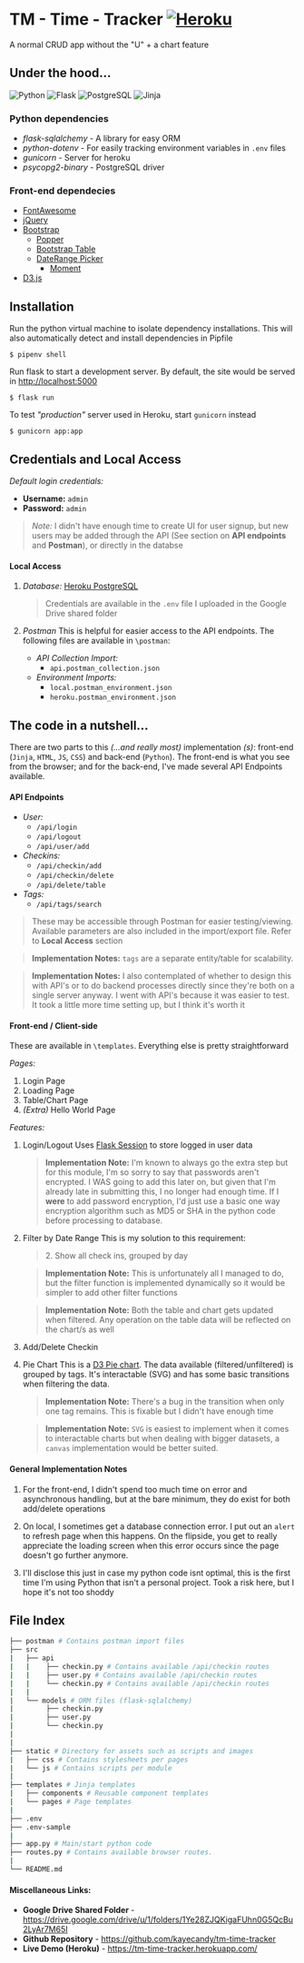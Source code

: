 # TM - Time - Tracker [![Heroku](https://img.shields.io/static/v1?label=Hosted%20on&message=Heroku&color=6567a5&style=for-the-badge&logo=heroku)](https://tm-time-tracker.herokuapp.com/)

A normal CRUD app without the "U" + a chart feature



## Under the hood...
![Python](https://img.shields.io/static/v1?label=Language&message=Python&color=3776AB&style=flat-square&logo=python) ![Flask](https://img.shields.io/static/v1?label=Framework&message=Flask&color=000000&style=flat-square&logo=flask) ![PostgreSQL](https://img.shields.io/static/v1?label=DB&message=postgresql&color=000000&style=flat-square&logo=postgresql) ![Jinja](https://img.shields.io/static/v1?label=Template&message=Jinja&color=B41717&style=flat-square&logo=jinja)

### Python dependencies
- _flask-sqlalchemy_ - A library for easy ORM
- _python-dotenv_ - For easily tracking environment variables in `.env` files
- _gunicorn_ - Server for heroku
- _psycopg2-binary_ - PostgreSQL driver


### Front-end dependecies
* [FontAwesome](https://fontawesome.com/)
* [jQuery](https://jquery.com/)
* [Bootstrap](https://getbootstrap.com/)
    * [Popper](https://popper.js.org/)
    * [Bootstrap Table](https://bootstrap-table.com/)
    * [DateRange Picker](https://www.daterangepicker.com/)
        * [Moment](https://momentjs.com/)
* [D3.js](https://d3js.org/)



## Installation

Run the python virtual machine to isolate dependency installations. This will also automatically detect and install dependencies in Pipfile
```
$ pipenv shell
```

Run flask to start a development server. By default, the site would be served in [http://localhost:5000](http://localhost:5000)

```
$ flask run
```


To test _"production"_ server used in Heroku, start `gunicorn` instead
```
$ gunicorn app:app
```


## Credentials and Local Access

_Default login credentials:_
* **Username:** `admin`
* **Password:** `admin`

> *Note:* I didn't have enough time to create UI for user signup, but new users may be added through the API (See section on **API endpoints** and **Postman**), or directly in the databse


#### Local Access
1. *Database:* [Heroku PostgreSQL](https://devcenter.heroku.com/articles/heroku-postgresql)   
    
    > Credentials are available in the `.env` file I uploaded in the Google Drive shared folder 


2. *Postman*
    This is helpful for easier access to the API endpoints. The following files are available in `\postman`:
    * *API Collection Import:* 
        * `api.postman_collection.json`
    * *Environment Imports:* 
        * `local.postman_environment.json`
        * `heroku.postman_environment.json`




## The code in a nutshell...

There are two parts to this _(...and really most)_ implementation *(s)*: front-end (`Jinja`, `HTML`, `JS`, `CSS`) and back-end (`Python`). The front-end is what you see from the browser; and for the back-end, I've made several API Endpoints available.

#### API Endpoints

* *User:*
    * `/api/login`
    * `/api/logout`
    * `/api/user/add`
* *Checkins:*
    * `/api/checkin/add`
    * `/api/checkin/delete`
    * `/api/delete/table`
* *Tags:*
    * `/api/tags/search`

> These may be accessible through Postman for easier testing/viewing. Available parameters are also included in the import/export file. Refer to **Local Access** section

> **Implementation Notes:** `tags` are a separate entity/table for scalability. 

> **Implementation Notes:** I also contemplated of whether to design this with API's or to  do backend processes directly since they're both on a single server anyway. I went with API's because it was easier to test. It took a little more time setting up, but I think it's worth it


#### Front-end / Client-side
These are available in `\templates`. Everything else is pretty straightforward

*Pages:*
1. Login Page
2. Loading Page
3. Table/Chart Page
4. _(Extra)_ Hello World Page


*Features:*
1. Login/Logout
    Uses [Flask Session](https://flask-session.readthedocs.io/en/latest/) to store logged in user data

    > **Implementation Note:** I'm known to always go the extra step but for this module, I'm so sorry to say that passwords aren't encrypted. I WAS going to add this later on, but given that I'm already late in submitting this, I no longer had enough time. If I **were** to add password encryption, I'd just use a basic one way encryption algorithm such as MD5 or SHA in the python code before processing to database.
    
2. Filter by Date Range
    This is my solution to this requirement:
    > 2\. Show all check ins, grouped by day

    > **Implementation Note:** This is unfortunately all I managed to do, but the filter function is implemented dynamically so it would be simpler to add other filter functions
    
    > **Implementation Note:** Both the table and chart gets updated when filtered. Any operation on the table data will be reflected on the chart/s as well
    
3. Add/Delete Checkin

4. Pie Chart
    This is a [D3 Pie chart](https://observablehq.com/@d3/pie-chart). The data available (filtered/unfiltered) is grouped by tags. It's interactable (SVG) and has some basic transitions when filtering the data.
    
    > **Implementation Note:** There's a bug in the transition when only one tag remains. This is fixable but I didn't have enough time

    > **Implementation Note:** `SVG` is easiest to implement when it comes to interactable charts but when dealing with bigger datasets, a `canvas` implementation would be better suited.
    
    
#### General Implementation Notes
1. For the front-end, I didn't spend too much time on error and asynchronous handling, but at the bare minimum, they do exist for both add/delete operations


2. On local, I sometimes get a database connection error. I put out an `alert` to refresh page when this happens. On the flipside, you get to really appreciate the loading screen when this error occurs since the page doesn't go further anymore.

3. I'll disclose this just in case my python code isnt optimal, this is the first time I'm using Python that isn't a personal project. Took a risk here, but I hope it's not too shoddy


## File Index
```bash
├── postman # Contains postman import files
├── src
|   ├── api
|   |    ├── checkin.py # Contains available /api/checkin routes
|   |    ├── user.py # Contains available /api/checkin routes
|   |    └── checkin.py # Contains available /api/checkin routes
|   |
|   └── models # ORM files (flask-sqlalchemy)
|        ├── checkin.py
|        ├── user.py
|        └── checkin.py
|   
| 
├── static # Directory for assets such as scripts and images
|   ├── css # Contains stylesheets per pages
|   └── js # Contains scripts per module
| 
├── templates # Jinja templates
|   ├── components # Reusable component templates
|   └── pages # Page templates
|
├── .env
├── .env-sample
|
├── app.py # Main/start python code
├── routes.py # Contains available browser routes.
|
└── README.md                

```

#### Miscellaneous Links:
* **Google Drive Shared Folder** - https://drive.google.com/drive/u/1/folders/1Ye28ZJQKigaFUhn0G5QcBu2LyAr7M65I
* **Github Repository** - https://github.com/kayecandy/tm-time-tracker
* **Live Demo (Heroku)** - https://tm-time-tracker.herokuapp.com/
